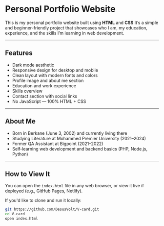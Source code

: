 

# Personal Portfolio Website

This is my personal portfolio website built using **HTML** and **CSS** 
It’s a simple and beginner-friendly project that showcases who I am, my education, experience, and the skills I’m learning in web development.

---

## Features

- Dark mode aesthetic
- Responsive design for desktop and mobile
- Clean layout with modern fonts and colors
- Profile image and about me section
- Education and work experience
- Skills overview
- Contact section with social links
- No JavaScript — 100% HTML + CSS

---

## About Me

- Born in Berkane (June 3, 2002) and currently living there
- Studying Literature at Mohammed Premier University (2021–2024)
- Former QA Assistant at Bigpoint (2021–2022)
- Self-learning web development and backend basics (PHP, Node.js, Python)

---



## How to View It

You can open the `index.html` file in any web browser, or view it live if deployed (e.g., GitHub Pages, Netlify).

If you'd like to clone and run it locally:

```bash
git https://github.com/DesusVolt/V-card.git
cd V-card
open index.html

